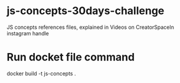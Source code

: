 # js-concepts-30days-challenge

JS concepts references files, explained in Videos on CreatorSpaceIn instagram handle

# Run docket file command

docker build -t js-concepts .
